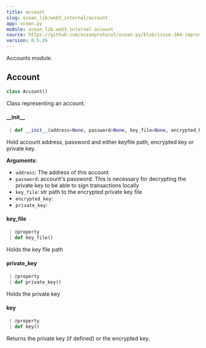 ```yaml
---
title: account
slug: ocean_lib/web3_internal/account
app: ocean.py
module: ocean_lib.web3_internal.account
source: https://github.com/oceanprotocol/ocean.py/blob/issue-384-improve-docs/ocean_lib/web3_internal/account.py
version: 0.5.26
---
```

Accounts module.

## Account

```python
class Account()
```

Class representing an account.

#### \_\_init\_\_

```python
 | def __init__(address=None, password=None, key_file=None, encrypted_key=None, private_key=None)
```

Hold account address, password and either keyfile path, encrypted key or private key.

**Arguments**:

- `address`: The address of this account
- `password`: account's password. This is necessary for decrypting the private key
to be able to sign transactions locally
- `key_file`: str path to the encrypted private key file
- `encrypted_key`: 
- `private_key`: 

#### key\_file

```python
 | @property
 | def key_file()
```

Holds the key file path

#### private\_key

```python
 | @property
 | def private_key()
```

Holds the private key

#### key

```python
 | @property
 | def key()
```

Returns the private key (if defined) or the encrypted key.

